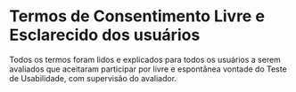 <h1>Termos de Consentimento Livre e Esclarecido dos usuários</h1>
<p></p>
Todos os termos foram lidos e explicados para todos os usuários a serem avaliados que aceitaram participar por livre e espontânea vontade do Teste de Usabilidade, com supervisão do avaliador.
